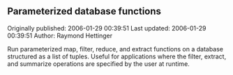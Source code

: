 ## Parameterized database functions 
Originally published: 2006-01-29 00:39:51 
Last updated: 2006-01-29 00:39:51 
Author: Raymond Hettinger 
 
Run parameterized map, filter, reduce, and extract functions on a database structured as a list of tuples.  Useful for applications where the filter, extract, and summarize operations are specified by the user at runtime.